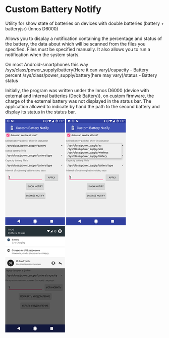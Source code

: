# Custom Battery Notify
Utility for show state of batteries on devices with double batteries (battery + batteryjsr) (Innos D6000)

Allows you to display a notification containing the percentage and status of the battery, the data about which will be scanned from the files you specified. Files must be specified manually. It also allows you to run a notification when the system starts.

On most Android-smartphones this way
/sys/class/power_supply/battery(Here it can vary)/capacity - Battery percent
/sys/class/power_supply/battery(here may vary)/status - Battery status

Initially, the program was written under the Innos D6000 (device with external and internal batteries (Dock Battery)), on custom firmware, the charge of the external battery was not displayed in the status bar. The application allowed to indicate by hand the path to the second battery and display its status in the status bar.


![FIRST](https://raw.githubusercontent.com/olegsvs/ru.olegsvs.custombatterynotification/fabric/images/2.png)
![SECOND](https://raw.githubusercontent.com/olegsvs/ru.olegsvs.custombatterynotification/fabric/images/3.png)
![THIRD](https://raw.githubusercontent.com/olegsvs/ru.olegsvs.custombatterynotification/fabric/images/1.png)
